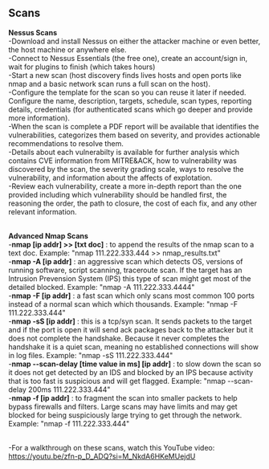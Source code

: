 ## Scans

**Nessus Scans**<br>
-Download and install Nessus on either the attacker machine or even better, the host machine or anywhere else.<br>
-Connect to Nessus Essentials (the free one), create an account/sign in, wait for plugins to finish (which takes hours)<br>
-Start a new scan (host discovery finds lives hosts and open ports like nmap and a basic network scan runs a full scan on the host).<br>
-Configure the template for the scan so you can reuse it later if needed. Configure the name, description, targets, schedule, scan types, reporting details, credentials (for authenticated scans which go deeper and provide more information).<br>
-When the scan is complete a PDF report will be available that identifies the vulnerabilities, categorizes them based on severity, and provides actionable recommendations to resolve them.<br>
-Details about each vulnerabilty is available for further analysis which contains CVE information from MITRE&ACK, how to vulnerability was discovered by the scan, the severity grading scale, ways to resolve the vulnerability, and information about the affects of explotation.<br>
-Review each vulnerability, create a more in-depth report than the one provided including which vulnerability should be handled first, the reasoning the order, the path to closure, the cost of each fix, and any other relevant information.<br>
<br>

**Advanced Nmap Scans**<br>
-**nmap [ip addr] >> [txt doc]** : to append the results of the nmap scan to a text doc. Example: "nmap 111.222.333.444 >> nmap_results.txt"<br>
-**nmap -A [ip addr]** : an aggressive scan which detects OS, versions of running software, script scanning, traceroute scan. If the target has an Intrusion Prevension System (IPS) this type of scan might get most of the detailed blocked. Example: "nmap -A 111.222.333.4444"<br>
-**nmap -F [ip addr]** : a fast scan which only scans most common 100 ports instead of a normal scan which which thousands. Example: "nmap -F 111.222.333.444"<br>
-**nmap -sS [ip addr]** : this is a tcp/syn scan. It sends packets to the target and if the port is open it will send ack packages back to the attacker but it does not complete the handshake. Because it never completes the handshake it is a quiet scan, meaning no established connections will show in log files. Example: "nmap -sS 111.222.333.444"<br>
-**nmap --scan-delay [time value in ms] [ip addr]** : to slow down the scan so it does not get detected by an IDS and blocked by an IPS because activity that is too fast is suspicious and will get flagged. Example: "nmap --scan-delay 200ms 111.222.333.444"<br>
-**nmap -f [ip addr]** : to fragment the scan into smaller packets to help bypass firewalls and filters. Large scans may have limits and may get blocked for being suspiciously large trying to get through the network. Example: "nmap -f 111.222.333.444"<br>
 <br>

 -For a walkthrough on these scans, watch this YouTube video:
 https://youtu.be/zfn-p_D_ADQ?si=M_NkdA6HKeMUejdU <br>
